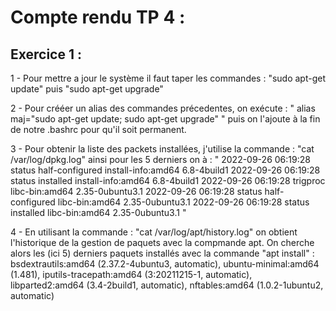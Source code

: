 # Compte rendu TP 4 :
## Exercice 1 :
1 - Pour mettre a jour le système il faut taper les commandes :
    "sudo apt-get update"
    puis "sudo apt-get upgrade"

2 - Pour crééer un alias des commandes précedentes, on exécute :
    " alias maj="sudo apt-get update; sudo apt-get upgrade" " puis on l'ajoute à la fin de notre .bashrc pour qu'il soit permanent.

3 - Pour obtenir la liste des packets installées, j'utilise la commande :
    "cat /var/log/dpkg.log" ainsi pour les 5 derniers on à :
    " 2022-09-26 06:19:28 status half-configured install-info:amd64 6.8-4build1
    2022-09-26 06:19:28 status installed install-info:amd64 6.8-4build1
    2022-09-26 06:19:28 trigproc libc-bin:amd64 2.35-0ubuntu3.1 <none>
    2022-09-26 06:19:28 status half-configured libc-bin:amd64 2.35-0ubuntu3.1
    2022-09-26 06:19:28 status installed libc-bin:amd64 2.35-0ubuntu3.1 "

4 - En utilisant la commande : "cat /var/log/apt/history.log" on obtient l'historique de la gestion de paquets avec la compmande apt. On cherche alors les (ici 5) derniers paquets installés avec la commande "apt install" :
    bsdextrautils:amd64 (2.37.2-4ubuntu3, automatic), ubuntu-minimal:amd64 (1.481),
    iputils-tracepath:amd64 (3:20211215-1, automatic), 
    libparted2:amd64 (3.4-2build1, automatic), nftables:amd64 (1.0.2-1ubuntu2, automatic)
    
